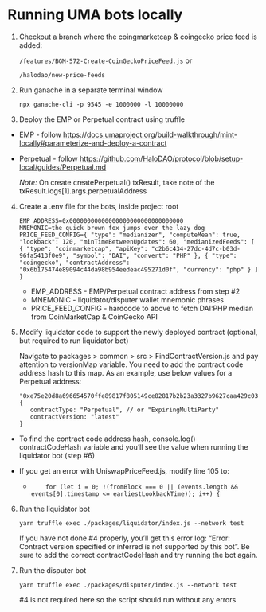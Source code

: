 # Running UMA bots locally


1. Checkout a branch where the coingmarketcap & coingecko price feed is added:

   `/features/BGM-572-Create-CoinGeckoPriceFeed.js` or

   `/halodao/new-price-feeds`


2. Run ganache in a separate terminal window

   `npx ganache-cli -p 9545 -e 1000000 -l 10000000`


3. Deploy the EMP or Perpetual contract using truffle

  - EMP - follow https://docs.umaproject.org/build-walkthrough/mint-locally#parameterize-and-deploy-a-contract

  - Perpetual - follow https://github.com/HaloDAO/protocol/blob/setup-local/guides/Perpetual.md

      *Note:* On create createPerpetual() txResult, take note of the txResult.logs[1].args.perpetualAddress


4. Create a .env file for the bots, inside project root

   ```
   EMP_ADDRESS=0x00000000000000000000000000000000
   MNEMONIC=the quick brown fox jumps over the lazy dog
   PRICE_FEED_CONFIG={ "type": "medianizer", "computeMean": true, "lookback": 120, "minTimeBetweenUpdates": 60, "medianizedFeeds": [ { "type": "coinmarketcap", "apiKey": "c2b6c434-27dc-4d7c-b03d-96fa5413f0e9", "symbol": "DAI", "convert": "PHP" }, { "type": "coingecko", "contractAddress": "0x6b175474e89094c44da98b954eedeac495271d0f", "currency": "php" } ] }
   ```

    * EMP_ADDRESS - EMP/Perpetual contract address from step #2
    * MNEMONIC - liquidator/disputer wallet mnemonic phrases
    * PRICE_FEED_CONFIG - hardcode to above to fetch DAI:PHP median from CoinMarketCap & CoinGecko API


5. Modify liquidator code to support the newly deployed contract (optional, but required to run liquidator bot)

    Navigate to packages > common > src > FindContractVersion.js and pay attention to versionMap variable. You need to add  the contract code address hash to this map. As an example, use below values for a Perpetual address:

   ```
   "0xe75e20d8a696654570ffe89817f805149ce82817b2b23a3327b9627caa429c03": {
      contractType: "Perpetual", // or "ExpiringMultiParty"
      contractVersion: "latest"
   }
   ```

  * To find the contract code address hash, console.log() contractCodeHash variable and you’ll see the value when running the liquidator bot (step #6)

  * If you get an error with UniswapPriceFeed.js, modify line 105 to:
    * `    for (let i = 0; !(fromBlock === 0 || (events.length && events[0].timestamp <= earliestLookbackTime)); i++) {`


6. Run the liquidator bot

   `yarn truffle exec ./packages/liquidator/index.js --network test`

    If you have not done #4 properly, you’ll get this error log: “Error: Contract version specified or inferred is not supported by this bot”. Be sure to add the correct contractCodeHash and try running the bot again.


7. Run the disputer bot

   `yarn truffle exec ./packages/disputer/index.js --network test`

    #4 is not required here so the script should run without any errors

